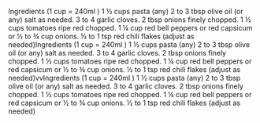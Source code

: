 Ingredients (1 cup = 240ml ) 1 ½ cups pasta (any) 2 to 3 tbsp olive oil (or any) salt as needed. 3 to 4 garlic cloves. 2 tbsp onions finely chopped. 1 ½ cups tomatoes ripe red chopped. 1 ¼ cup red bell peppers or red capsicum or ½ to ¾ cup onions. ½ to 1 tsp red chili flakes (adjust as needed)Ingredients (1 cup = 240ml ) 1 ½ cups pasta (any) 2 to 3 tbsp olive oil (or any) salt as needed. 3 to 4 garlic cloves. 2 tbsp onions finely chopped. 1 ½ cups tomatoes ripe red chopped. 1 ¼ cup red bell peppers or red capsicum or ½ to ¾ cup onions. ½ to 1 tsp red chili flakes (adjust as needed)vvIngredients (1 cup = 240ml ) 1 ½ cups pasta (any) 2 to 3 tbsp olive oil (or any) salt as needed. 3 to 4 garlic cloves. 2 tbsp onions finely chopped. 1 ½ cups tomatoes ripe red chopped. 1 ¼ cup red bell peppers or red capsicum or ½ to ¾ cup onions. ½ to 1 tsp red chili flakes (adjust as needed)